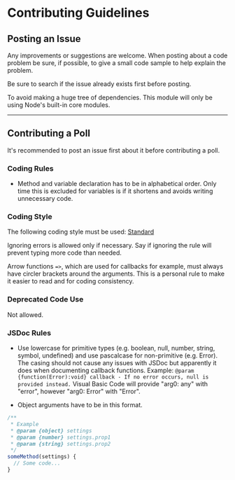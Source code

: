 # Contributing Guidelines

## Posting an Issue

Any improvements or suggestions are welcome. When posting about a code problem be sure, if possible, to give a small code sample to help explain the problem.

Be sure to search if the issue already exists first before posting.

To avoid making a huge tree of dependencies. This module will only be using Node's built-in core modules.

---

## Contributing a Poll

It's recommended to post an issue first about it before contributing a poll.

### Coding Rules

* Method and variable declaration has to be in alphabetical order. Only time this is excluded for variables is if it shortens and avoids writing unnecessary code.

### Coding Style

The following coding style must be used: [Standard](https://standardjs.com)

Ignoring errors is allowed only if necessary. Say if ignoring the rule will prevent typing more code than needed.

Arrow functions `=>`, which are used for callbacks for example, must always have circler brackets around the arguments. This is a personal rule to make it easier to read and for coding consistency.

### Deprecated Code Use

Not allowed.

### JSDoc Rules

* Use lowercase for primitive types (e.g. boolean, null, number, string, symbol, undefined) and use pascalcase for non-primitive (e.g. Error). The casing should not cause any issues with JSDoc but apparently it does when documenting callback functions. Example: `@param {function(Error):void} callback - If no error occurs, null is provided instead.` Visual Basic Code will provide "arg0: any" with "error", however "arg0: Error" with "Error".

* Object arguments have to be in this format.

```javascript
/**
 * Example
 * @param {object} settings
 * @param {number} settings.prop1
 * @param {string} settings.prop2
 */
someMethod(settings) {
  // Some code...
}
```